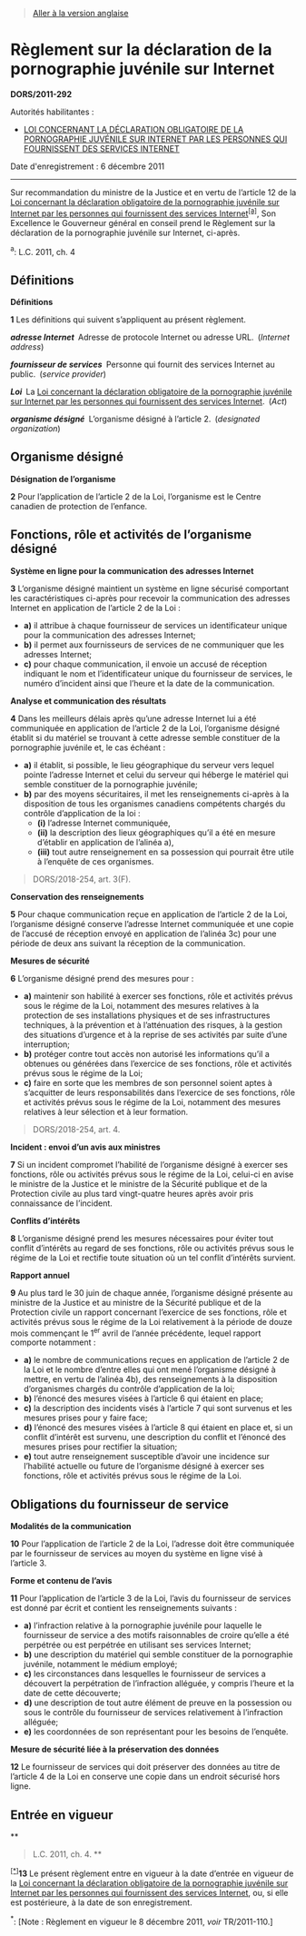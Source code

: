 > [Aller à la version anglaise](/en/Regulations/Statutory%20Orders%20and%20Regulations/2011/292.md)

# Règlement sur la déclaration de la pornographie juvénile sur Internet

**DORS/2011-292**

Autorités habilitantes : 
- [LOI CONCERNANT LA DÉCLARATION OBLIGATOIRE DE LA PORNOGRAPHIE JUVÉNILE SUR INTERNET PAR LES PERSONNES QUI FOURNISSENT DES SERVICES INTERNET](/fr/Lois/Lois%20du%20Canada/2011/ch.%204.md)

Date d'enregistrement : 6 décembre 2011

----------

Sur recommandation du ministre de la Justice et en vertu de l’article 12 de la [Loi concernant la déclaration obligatoire de la pornographie juvénile sur Internet par les personnes qui fournissent des services Internet](/fr/Lois/Lois%20du%20Canada/2011/ch.%204.md)<sup><a href='#nbp_a'>[a]</a></sup>, Son Excellence le Gouverneur général en conseil prend le Règlement sur la déclaration de la pornographie juvénile sur Internet, ci-après.

<a name='nbp_a'><sup>a</sup></a>: L.C. 2011, ch. 4<br />




## Définitions



**Définitions**

**1** Les définitions qui suivent s’appliquent au présent règlement.

***adresse Internet*** Adresse de protocole Internet ou adresse URL. (*Internet address*)

***fournisseur de services*** Personne qui fournit des services Internet au public. (*service provider*)

***Loi*** La [Loi concernant la déclaration obligatoire de la pornographie juvénile sur Internet par les personnes qui fournissent des services Internet](/fr/Lois/Lois%20du%20Canada/2011/ch.%204.md). (*Act*)

***organisme désigné*** L’organisme désigné à l’article 2. (*designated organization*)




## Organisme désigné



**Désignation de l’organisme**

**2** Pour l’application de l’article 2 de la Loi, l’organisme est le Centre canadien de protection de l’enfance.




## Fonctions, rôle et activités de l’organisme désigné



**Système en ligne pour la communication des adresses Internet**

**3** L’organisme désigné maintient un système en ligne sécurisé comportant les caractéristiques ci-après pour recevoir la communication des adresses Internet en application de l’article 2 de la Loi :
- **a)** il attribue à chaque fournisseur de services un identificateur unique pour la communication des adresses Internet;
- **b)** il permet aux fournisseurs de services de ne communiquer que les adresses Internet;
- **c)** pour chaque communication, il envoie un accusé de réception indiquant le nom et l’identificateur unique du fournisseur de services, le numéro d’incident ainsi que l’heure et la date de la communication.




**Analyse et communication des résultats**

**4** Dans les meilleurs délais après qu’une adresse Internet lui a été communiquée en application de l’article 2 de la Loi, l’organisme désigné établit si du matériel se trouvant à cette adresse semble constituer de la pornographie juvénile et, le cas échéant :
- **a)** il établit, si possible, le lieu géographique du serveur vers lequel pointe l’adresse Internet et celui du serveur qui héberge le matériel qui semble constituer de la pornographie juvénile;
- **b)** par des moyens sécuritaires, il met les renseignements ci-après à la disposition de tous les organismes canadiens compétents chargés du contrôle d’application de la loi :
	- **(i)** l’adresse Internet communiquée,
	- **(ii)** la description des lieux géographiques qu’il a été en mesure d’établir en application de l’alinéa a),
	- **(iii)** tout autre renseignement en sa possession qui pourrait être utile à l’enquête de ces organismes.
> DORS/2018-254, art. 3(F).





**Conservation des renseignements**

**5** Pour chaque communication reçue en application de l’article 2 de la Loi, l’organisme désigné conserve l’adresse Internet communiquée et une copie de l’accusé de réception envoyé en application de l’alinéa 3c) pour une période de deux ans suivant la réception de la communication.




**Mesures de sécurité**

**6** L’organisme désigné prend des mesures pour :
- **a)** maintenir son habilité à exercer ses fonctions, rôle et activités prévus sous le régime de la Loi, notamment des mesures relatives à la protection de ses installations physiques et de ses infrastructures techniques, à la prévention et à l’atténuation des risques, à la gestion des situations d’urgence et à la reprise de ses activités par suite d’une interruption;
- **b)** protéger contre tout accès non autorisé les informations qu’il a obtenues ou générées dans l’exercice de ses fonctions, rôle et activités prévus sous le régime de la Loi;
- **c)** faire en sorte que les membres de son personnel soient aptes à s’acquitter de leurs responsabilités dans l’exercice de ses fonctions, rôle et activités prévus sous le régime de la Loi, notamment des mesures relatives à leur sélection et à leur formation.
> DORS/2018-254, art. 4.





**Incident : envoi d’un avis aux ministres**

**7** Si un incident compromet l’habilité de l’organisme désigné à exercer ses fonctions, rôle ou activités prévus sous le régime de la Loi, celui-ci en avise le ministre de la Justice et le ministre de la Sécurité publique et de la Protection civile au plus tard vingt-quatre heures après avoir pris connaissance de l’incident.




**Conflits d’intérêts**

**8** L’organisme désigné prend les mesures nécessaires pour éviter tout conflit d’intérêts au regard de ses fonctions, rôle ou activités prévus sous le régime de la Loi et rectifie toute situation où un tel conflit d’intérêts survient.




**Rapport annuel**

**9** Au plus tard le 30 juin de chaque année, l’organisme désigné présente au ministre de la Justice et au ministre de la Sécurité publique et de la Protection civile un rapport concernant l’exercice de ses fonctions, rôle et activités prévus sous le régime de la Loi relativement à la période de douze mois commençant le 1<sup>er</sup> avril de l’année précédente, lequel rapport comporte notamment :
- **a)** le nombre de communications reçues en application de l’article 2 de la Loi et le nombre d’entre elles qui ont mené l’organisme désigné à mettre, en vertu de l’alinéa 4b), des renseignements à la disposition d’organismes chargés du contrôle d’application de la loi;
- **b)** l’énoncé des mesures visées à l’article 6 qui étaient en place;
- **c)** la description des incidents visés à l’article 7 qui sont survenus et les mesures prises pour y faire face;
- **d)** l’énoncé des mesures visées à l’article 8 qui étaient en place et, si un conflit d’intérêt est survenu, une description du conflit et l’énoncé des mesures prises pour rectifier la situation;
- **e)** tout autre renseignement susceptible d’avoir une incidence sur l’habilité actuelle ou future de l’organisme désigné à exercer ses fonctions, rôle et activités prévus sous le régime de la Loi.




## Obligations du fournisseur de service



**Modalités de la communication**

**10** Pour l’application de l’article 2 de la Loi, l’adresse doit être communiquée par le fournisseur de services au moyen du système en ligne visé à l’article 3.




**Forme et contenu de l’avis**

**11** Pour l’application de l’article 3 de la Loi, l’avis du fournisseur de services est donné par écrit et contient les renseignements suivants :
- **a)** l’infraction relative à la pornographie juvénile pour laquelle le fournisseur de service a des motifs raisonnables de croire qu’elle a été perpétrée ou est perpétrée en utilisant ses services Internet;
- **b)** une description du matériel qui semble constituer de la pornographie juvénile, notamment le médium employé;
- **c)** les circonstances dans lesquelles le fournisseur de services a découvert la perpétration de l’infraction alléguée, y compris l’heure et la date de cette découverte;
- **d)** une description de tout autre élément de preuve en la possession ou sous le contrôle du fournisseur de services relativement à l’infraction alléguée;
- **e)** les coordonnées de son représentant pour les besoins de l’enquête.




**Mesure de sécurité liée à la préservation des données**

**12** Le fournisseur de services qui doit préserver des données au titre de l’article 4 de la Loi en conserve une copie dans un endroit sécurisé hors ligne.




## Entrée en vigueur



**
> L.C. 2011, ch. 4.
**

<sup><a href='#fn_Ind972E_hq_11655'>[*]</a></sup>**13** Le présent règlement entre en vigueur à la date d’entrée en vigueur de la [Loi concernant la déclaration obligatoire de la pornographie juvénile sur Internet par les personnes qui fournissent des services Internet](/fr/Lois/Lois%20du%20Canada/2011/ch.%204.md), ou, si elle est postérieure, à la date de son enregistrement.

<a name='fn_Ind972E_hq_11655'><sup>*</sup></a>: [Note : Règlement en vigueur le 8 décembre 2011, *voir* TR/2011-110.]<br />


